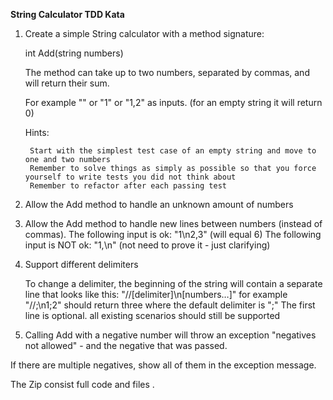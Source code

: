 **String Calculator TDD Kata**

1. Create a simple String calculator with a method signature:

    int Add(string numbers)
    
    The method can take up to two numbers, separated by commas, and will return their sum.

    For example "" or "1" or "1,2" as inputs. (for an empty string it will return 0)

    Hints:

        Start with the simplest test case of an empty string and move to one and two numbers
        Remember to solve things as simply as possible so that you force yourself to write tests you did not think about
        Remember to refactor after each passing test

2. Allow the Add method to handle an unknown amount of numbers

3. Allow the Add method to handle new lines between numbers (instead of commas).
    The following input is ok: "1\n2,3" (will equal 6)
    The following input is NOT ok: "1,\n" (not need to prove it - just clarifying)
    
4. Support different delimiters

      To change a delimiter, the beginning of the string will contain a separate line that looks like this: "//[delimiter]\n[numbers…]" for example "//;\n1;2" should return three where the default delimiter is ";"
      The first line is optional. all existing scenarios should still be supported
5. Calling Add with a negative number will throw an exception "negatives not allowed" - and the negative that was passed.

If there are multiple negatives, show all of them in the exception message.


The Zip consist full code and files .
